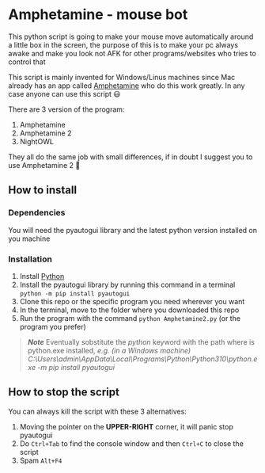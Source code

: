 # Amphetamine - mouse bot

This python script is going to make your mouse move automatically around a little box in the screen, the purpose of this is to make your pc always awake and make you look not AFK for other programs/websites who tries to control that

This script is mainly invented for Windows/Linus machines since Mac already has an app called [Amphetamine](https://apps.apple.com/gb/app/amphetamine) who do this work greatly. In any case anyone can use this script :smiley:

There are 3 version of the program:
1. Amphetamine
2. Amphetamine 2
3. NightOWL

They all do the same job with small differences, if in doubt I suggest you to use Amphetamine 2 :rocket:

## How to install

### Dependencies

You will need the pyautogui library and the latest python version installed on you machine

### Installation

1. Install [Python](https://www.python.org/downloads/)
2. Install the pyautogui library by running this command in a terminal 
    ```python -m pip install pyautogui```     
3. Clone this repo or the specific program you need wherever you want
4. In the terminal, move to the folder where you downloaded this repo
5. Run the program with the command
    ```python Amphetamine2.py``` (or the program you prefer)

> ***Note***
   > Eventually sobstitute the _python_ keyword with the path where is python.exe installed, 
   > _e.g. (in a Windows machine) C:\Users\admin\AppData\Local\Programs\Python\Python310\python.exe -m pip install pyautogui_

## How to stop the script

You can always kill the script with these 3 alternatives:

  1. Moving the pointer on the **UPPER-RIGHT** corner, it will panic stop pyautogui
  2. Do ```Ctrl+Tab``` to find the console window and then ```Ctrl+C``` to close the script
  3. Spam ```Alt+F4```
